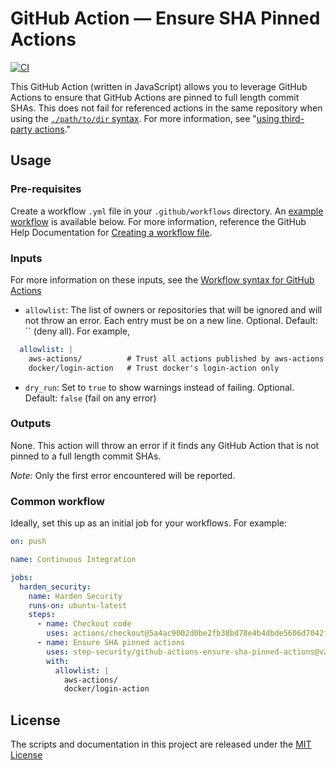 # GitHub Action — Ensure SHA Pinned Actions
[![CI](https://github.com/step-security/github-actions-ensure-sha-pinned-actions/actions/workflows/ci.yml/badge.svg)](https://github.com/step-security/github-actions-ensure-sha-pinned-actions/actions/workflows/ci.yml)

This GitHub Action (written in JavaScript) allows you to leverage GitHub Actions to ensure that GitHub Actions are pinned to full length commit SHAs. This does not fail for referenced actions in the same repository when using the [`./path/to/dir` syntax](https://docs.github.com/actions/learn-github-actions/finding-and-customizing-actions#referencing-an-action-in-the-same-repository-where-a-workflow-file-uses-the-action). For more information, see "[using third-party actions](https://docs.github.com/en/free-pro-team@latest/actions/learn-github-actions/security-hardening-for-github-actions#using-third-party-actions)."

## Usage
### Pre-requisites
Create a workflow `.yml` file in your `.github/workflows` directory. An [example workflow](#common-workflow) is available below. For more information, reference the GitHub Help Documentation for [Creating a workflow file](https://help.github.com/en/articles/configuring-a-workflow#creating-a-workflow-file).

### Inputs
For more information on these inputs, see the [Workflow syntax for GitHub Actions](https://docs.github.com/actions/reference/workflow-syntax-for-github-actions#jobsjob_idstepswith)

- `allowlist`: The list of owners or repositories that will be ignored and will not throw an error. Each entry must be on a new line. Optional. Default: `` (deny all). For example,
```yaml
  allowlist: |
    aws-actions/          # Trust all actions published by aws-actions
    docker/login-action   # Trust docker's login-action only
```
- `dry_run`: Set to `true` to show warnings instead of failing. Optional. Default: `false` (fail on any error)

### Outputs
None. This action will throw an error if it finds any GitHub Action that is not pinned to a full length commit SHAs.

*Note:* Only the first error encountered will be reported.

### Common workflow

Ideally, set this up as an initial job for your workflows. For example:
```yaml
on: push

name: Continuous Integration

jobs:
  harden_security:
    name: Harden Security
    runs-on: ubuntu-latest
    steps:
      - name: Checkout code
        uses: actions/checkout@5a4ac9002d0be2fb38bd78e4b4dbde5606d7042f # v2.3.4
      - name: Ensure SHA pinned actions
        uses: step-security/github-actions-ensure-sha-pinned-actions@v2 # Replace this
        with:
          allowlist: |
            aws-actions/
            docker/login-action
```

## License
The scripts and documentation in this project are released under the [MIT License](LICENSE.md)

